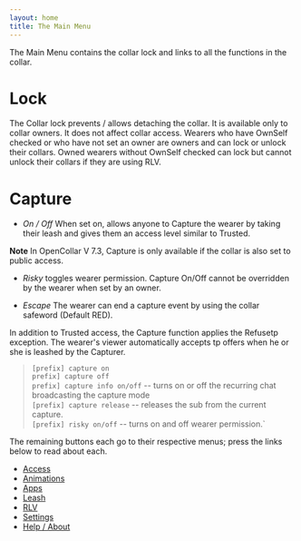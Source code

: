 ```yaml
---
layout: home
title: The Main Menu
---
```



The Main Menu contains the collar lock and links to all the functions in the collar.

# Lock
The Collar lock prevents / allows detaching the collar. It is available only to collar owners.  It does not affect collar access.  Wearers who have OwnSelf checked or who have not set an owner are owners and can lock or unlock their collars.  Owned wearers without OwnSelf checked can lock but cannot unlock their collars if they are using RLV.

# Capture
- *On / Off* When set on, allows anyone to Capture the wearer by taking their leash and gives them an access level similar to Trusted.  

**Note** In OpenCollar V 7.3, Capture is only available if the collar is also set to public access.  

- *Risky* toggles wearer permission. Capture On/Off cannot be overridden by the wearer when set by an owner.  

- *Escape*  The wearer can end a capture event by using the collar safeword (Default RED).  

In addition to Trusted access, the Capture function applies the Refusetp exception.  The wearer's viewer automatically accepts tp offers when he or she is leashed by the Capturer.

> `[prefix] capture on`  
> `prefix] capture off`  
> `prefix] capture info on/off` -- turns on or off the recurring chat broadcasting the capture mode  
> `[prefix] capture release` -- releases the sub from the current capture.  
> `[prefix] risky on/off` -- turns on and off wearer permission.`


The remaining buttons each go to their respective menus; press the links below to read about each.

* [Access](/docs/Access)
* [Animations](/docs/Animations)
* [Apps](/docs/Apps)
* [Leash](/docs/Leash)
* [RLV](/docs/RLV)
* [Settings](/docs/Settings)
* [Help / About](/docs/Help-About)
